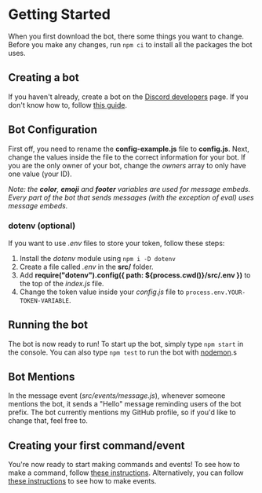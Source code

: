 # Getting Started
When you first download the bot, there some things you want to change.
Before you make any changes, run `npm ci` to install all the packages the bot uses.

## Creating a bot
If you haven't already, create a bot on the [Discord developers](https://discord.com/developers/applications) page.
If you don't know how to, follow [this guide](https://github.com/AnIdiotsGuide/discordjs-bot-guide/blob/v12/getting-started/getting-started-long-version.md#step-1-creating-your-app-and-bot-account).

## Bot Configuration
First off, you need to rename the **config-example.js** file to **config.js**.
Next, change the values inside the file to the correct information for your bot.
If you are the only owner of your bot, change the *owners* array to only have one value (your ID).

*Note: the ***color***, ***emoji*** and ***footer*** variables are used for message embeds.*
*Every part of the bot that sends messages (with the exception of eval) uses message embeds.*

### dotenv (optional)
If you want to use *.env* files to store your token, follow these steps:

1. Install the *dotenv* module using `npm i -D dotenv`
2. Create a file called *.env* in the **src/** folder.
3. Add **require("dotenv").config({ path: ${process.cwd()}/src/.env })** to the top of the *index.js* file.
4. Change the token value inside your *config.js* file to `process.env.YOUR-TOKEN-VARIABLE`.

## Running the bot
The bot is now ready to run!
To start up the bot, simply type `npm start` in the console.
You can also type `npm test` to run the bot with [nodemon](https://www.npmjs.com/package/nodemon).s

## Bot Mentions
In the message event (*src/events/message.js*), whenever someone mentions the bot, it sends a "Hello" message reminding users of the bot prefix.
The bot currently mentions my GitHub profile, so if you'd like to change that, feel free to.

## Creating your first command/event
You're now ready to start making commands and events!
To see how to make a command, follow [these instructions](https://github.com/aanthr0/djs-template/blob/main/docs/making_a_command.md).
Alternatively, you can follow [these instructions](https://github.com/aanthr0/djs-template/blob/main/docs/making_an_event.md) to see how to make events.